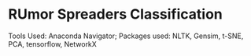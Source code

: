 # RUmor Spreaders Classification

Tools Used: Anaconda Navigator;
Packages used: NLTK, Gensim, t-SNE, PCA, tensorflow, NetworkX

